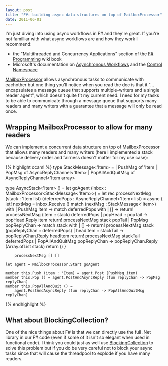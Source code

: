 ```yaml
---
layout: post
title: "F#: building async data structures on top of MailboxProcessor"
date: 2011-06-01
---
```


I'm just diving into using async workflows in F# and they're great. If you're not familliar with what async workflows are and how they work I recommend:

* the "Multithreaded and Concurrency Applications" section of the [F# Programming](http://en.wikibooks.org/wiki/F_Sharp_Programming) wiki book
* Microsoft's documentation on [Asynchronous Workflows](http://msdn.microsoft.com/en-us/library/dd233250.aspx) and the [Control Namespace](http://msdn.microsoft.com/en-us/library/ee340440.aspx)

[MailboxProcessor](http://msdn.microsoft.com/en-us/library/ee370357.aspx) allows asynchronous tasks to communicate with eachother but one thing you'll notice when you read the doc is that it "... encapsulates a message queue that supports multiple-writers and a single reader agent", which doesn't quite fit my current need. I need for my tasks to be able to communicate through a message queue that supports many readers and many writers with a guarantee that a message will only be read once.

## Wrapping MailboxProcessor to allow for many readers

We can implement a concurrent data structure on top of MailboxProcessor that allows many readers and many writers (here I implemented a stack because delivery order and fairness doesn't matter for my use case):

{% highlight ocaml %}
type StackMessage<'Item> =
    | PushMsg of 'Item
    | PopMsg of AsyncReplyChannel<'Item>
    | PopAllAndQuitMsg of AsyncReplyChannel<'Item array>

type AsyncStack<'Item> () =
    let goAgent (inbox : MailboxProcessor<StackMessage<'Item>>) =
        let rec processNextMsg (stack : 'Item list) (deferredPops : AsyncReplyChannel<'Item> list) =
            async {
                let! nextMsg = inbox.Receive ()
                match (nextMsg : StackMessage<'Item>) with
                | PushMsg item ->
                    match deferredPops with
                    | [] -> return! processNextMsg (item :: stack) deferredPops
                    | popHead :: popTail ->
                        popHead.Reply item
                        return! processNextMsg stack popTail
                | PopMsg popReplyChan ->
                    match stack with
                    | [] -> return! processNextMsg stack (popReplyChan :: deferredPops)
                    | headItem :: stackTail ->
                        popReplyChan.Reply headItem
                        return! processNextMsg stackTail deferredPops
                | PopAllAndQuitMsg popReplyChan ->
                    popReplyChan.Reply (Array.ofList stack)
                    return ()
            }
        
        processNextMsg [] []
    
    let agent = MailboxProcessor.Start goAgent

    member this.Push (item : 'Item) = agent.Post (PushMsg item)
    member this.Pop () = agent.PostAndAsyncReply (fun replyChan -> PopMsg replyChan)
    member this.PopAllAndQuit () =
        agent.PostAndAsyncReply (fun replyChan -> PopAllAndQuitMsg replyChan)
{% endhighlight %}

## What about BlockingCollection?

One of the nice things about F# is that we can directly use the full .Net library in our F# code (even if some of it isn't so elegant when used in functional code). I think you could just as well use [BlockingCollection](http://msdn.microsoft.com/en-us/library/dd267312.aspx) to solve this problem but if you do be very careful not to block your async tasks since that will cause the threadpool to explode if you have many readers.

